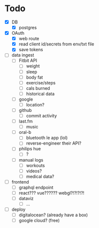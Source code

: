 # Todo

- [x] DB
  - [x] postgres
- [X] OAuth
  - [X] web route
  - [X] read client id/secrets from env/txt file
  - [x] save tokens
- [ ] data ingest
  - [ ] Fitbit API
    - [ ] weight
    - [ ] sleep
    - [ ] body fat
    - [ ] exercise/steps
    - [ ] cals burned
    - [ ] historical data
  - [ ] google
    - [ ] location?
  - [ ] github
    - [ ] commit activity
  - [ ] last.fm
    - [ ] music
  - [ ] oral-b
    - [ ] bluetooth le app (lol)
    - [ ] reverse-engineer their API?
  - [ ] philips hue
    - [ ] ?
  - [ ] manual logs
    - [ ] workouts
    - [ ] videos?
    - [ ] medical data?
- [ ] frontend
  - [ ] graphql endpoint
  - [ ] react??? vue?????? webgl?!?!?!?!
  - [ ] dataviz
    - [ ] ...
- [ ] deploy
  - [ ] digitalocean? (already have a box)
  - [ ] google cloud? (free)